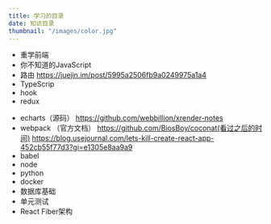 ```yaml
---
title: 学习的目录
date: 知识目录
thumbnail: "/images/color.jpg"
---
```

- 重学前端
- 你不知道的JavaScript
- 路由 https://juejin.im/post/5995a2506fb9a0249975a1a4
- TypeScrip
- hook
- redux
<!--more-->
- echarts（源码） https://github.com/webbillion/xrender-notes
- webpack （官方文档） https://github.com/BiosBoy/coconat(看过之后的时间) https://blog.usejournal.com/lets-kill-create-react-app-452cb55f77d3?gi=e1305e8aa9a9
- babel
- node
- python
- docker
- 数据库基础
- 单元测试
- React Fiber架构
